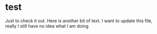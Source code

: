 # test
Just to check it out. 
Here is another bit of text.
I want to update this file, really I still have no idea what I am doing

